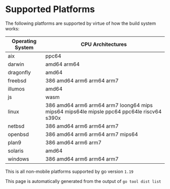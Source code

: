 # Supported Platforms

The following platforms are supported by virtue of how the build system works:

| Operating System | CPU Architectures |
| ---------------- | ----------------- |
| aix | ppc64 |
| darwin | amd64 arm64 |
| dragonfly | amd64 |
| freebsd | 386 amd64 arm6 arm64 arm7 |
| illumos | amd64 |
| js | wasm |
| linux | 386 amd64 arm6 arm64 arm7 loong64 mips mips64 mips64le mipsle ppc64 ppc64le riscv64 s390x |
| netbsd | 386 amd64 arm6 arm64 arm7 |
| openbsd | 386 amd64 arm6 arm64 arm7 mips64 |
| plan9 | 386 amd64 arm6 arm7 |
| solaris | amd64 |
| windows | 386 amd64 arm6 arm64 arm7 |

This is all non-mobile platforms supported by go version `1.19`

This page is automatically generated from the output of `go tool dist list`
